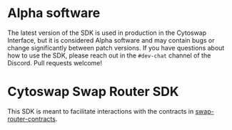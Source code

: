 # Alpha software

The latest version of the SDK is used in production in the Cytoswap Interface,
but it is considered Alpha software and may contain bugs or change significantly between patch versions.
If you have questions about how to use the SDK, please reach out in the `#dev-chat` channel of the Discord.
Pull requests welcome!

# Cytoswap Swap Router SDK

This SDK is meant to facilitate interactions with the contracts in [swap-router-contracts](https://gitlab.snapresearch.io/swapnity/swap-router-contracts).
